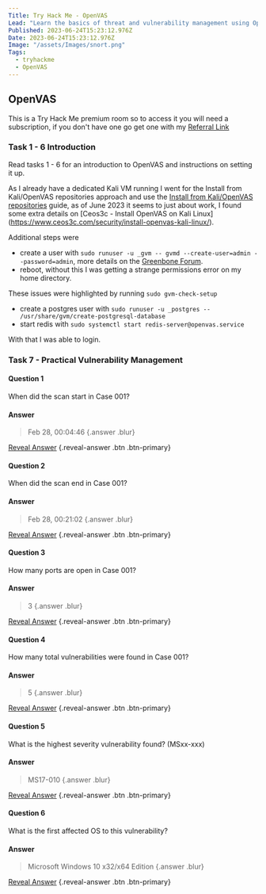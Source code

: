 ```yaml
---
Title: Try Hack Me - OpenVAS
Lead: "Learn the basics of threat and vulnerability management using Open Vulnerability Assessment Scanning"
Published: 2023-06-24T15:23:12.976Z
Date: 2023-06-24T15:23:12.976Z
Image: "/assets/Images/snort.png"
Tags:
  - tryhackme
  - OpenVAS
---
```


## OpenVAS

This is a Try Hack Me premium room so to access it you will need a subscription, if you don't have one go get one with my [Referral Link](https://tryhackme.com/signup?referrer=638ca30a6675850049e4858e)

### Task 1 - 6 Introduction

Read tasks 1 - 6 for an introduction to OpenVAS and instructions on setting it up.

As I already have a dedicated Kali VM running I went for the Install from Kali/OpenVAS repositories approach and use the [Install from Kali/OpenVAS repositories](https://www.agix.com.au/installing-openvas-on-kali-in-2020/) guide, as of June 2023 it seems to just about work, I found some extra details on [Ceos3c - Install OpenVAS on Kali Linux] (https://www.ceos3c.com/security/install-openvas-kali-linux/).

Additional steps were
* create a user with `sudo runuser -u _gvm -- gvmd --create-user=admin --password=admin`, more details on the [Greenbone Forum](https://forum.greenbone.net/t/error-no-users-found-you-need-to-create-at-least-one-user-to-log-in/10528).
* reboot, without this I was getting a strange permissions error on my home directory.

These issues were highlighted by running `sudo gvm-check-setup`
* create a postgres user with `sudo runuser -u _postgres -- /usr/share/gvm/create-postgresql-database`
* start redis with `sudo systemctl start redis-server@openvas.service`

With that I was able to login.

### Task 7 - Practical Vulnerability Management

#### Question 1

When did the scan start in Case 001?

#### Answer
> Feb 28, 00:04:46 {.answer .blur}

[Reveal Answer](#) {.reveal-answer .btn .btn-primary}

#### Question 2

When did the scan end in Case 001?

#### Answer
> Feb 28, 00:21:02 {.answer .blur}

[Reveal Answer](#) {.reveal-answer .btn .btn-primary}

#### Question 3

How many ports are open in Case 001?

#### Answer
> 3 {.answer .blur}

[Reveal Answer](#) {.reveal-answer .btn .btn-primary}

#### Question 4

How many total vulnerabilities were found in Case 001?

#### Answer
> 5 {.answer .blur}

[Reveal Answer](#) {.reveal-answer .btn .btn-primary}

#### Question 5

What is the highest severity vulnerability found? (MSxx-xxx)

#### Answer
> MS17-010 {.answer .blur}

[Reveal Answer](#) {.reveal-answer .btn .btn-primary}

#### Question 6

What is the first affected OS to this vulnerability?

#### Answer
> Microsoft Windows 10 x32/x64 Edition {.answer .blur}

[Reveal Answer](#) {.reveal-answer .btn .btn-primary}